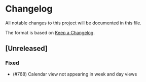 # Changelog

All notable changes to this project will be documented in this file.

The format is based on [Keep a Changelog](https://keepachangelog.com/en/1.1.0/).

<!--

**Added** for new features.
**Changed** for changes in existing functionality.
**Deprecated** for soon-to-be removed features.
**Removed** for now removed features.
**Fixed** for any bug fixes.
**Security** in case of vulnerabilities.

-->

## [Unreleased]

### Fixed

- (#768) Calendar view not appearing in week and day views

